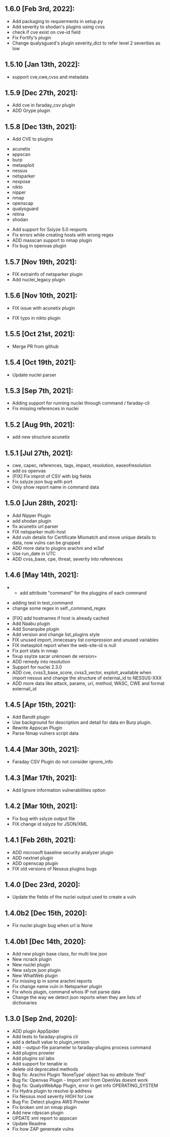 1.6.0 [Feb 3rd, 2022]:
---
 * Add packaging to requierments in setup.py
 * Add severity to shodan's plugins using cvss
 * check if cve exist on cve-id field
 * Fix Fortify's plugin
 * Change qualysguard's plugin severity_dict to refer level 2 severities as low

1.5.10 [Jan 13th, 2022]:
---
 * support cve,cwe,cvss and metadata

1.5.9 [Dec 27th, 2021]:
---
 * Add cve in faraday_csv plugin
 * ADD Grype plugin

1.5.8 [Dec 13th, 2021]:
---
 * Add CVE to plugins
- acunetix
- appscan
- burp
- metasploit
- nessus
- netsparker
- nexpose
- nikto
- nipper
- nmap
- openscap
- qualysguard
- retina
- shodan
 * Add support for Sslyze 5.0 resports
 * Fix errors while creating hosts with wrong regex
 * ADD masscan support to nmap plugin
 * Fix bug in openvas plugin

1.5.7 [Nov 19th, 2021]:
---
 * FIX extrainfo of netsparker plugin
 * Add nuclei_legacy plugin

1.5.6 [Nov 10th, 2021]:
---
 * FIX issue with acunetix plugin

 * FIX typo in nikto plugin

1.5.5 [Oct 21st, 2021]:
---
 * Merge PR from github

1.5.4 [Oct 19th, 2021]:
---
 * Update nuclei parser

1.5.3 [Sep 7th, 2021]:
---
 * Adding support for running nuclei through command / faraday-cli 
 * Fix missing references in nuclei

1.5.2 [Aug 9th, 2021]:
---
 * add new structure acunetix 

1.5.1 [Jul 27th, 2021]:
---
 * cwe, capec, references, tags, impact, resolution, easeofresolution
 * add os openvas
 * [FIX] Fix improt of CSV with big fields
 * Fix sslyze json bug with port
 * Only show report name in command data

1.5.0 [Jun 28th, 2021]:
---
 * Add Nipper Plugin
 * add shodan plugin
 * fix acunetix url parser
 * FIX netsparker multi-host
 * Add vuln details for Certificate Mismatch and move unique details to data, now vulns can be grupped
 * ADD more data to plugins arachni and w3af
 * Use run_date in UTC
 * ADD cvss_base, cpe, threat, severity into references

1.4.6 [May 14th, 2021]:
---
 * - add attribute "command" for the pluggins of each command
- adding test in test_command
- change some regex in self._command_regex
 * [FIX] add hostnames if host is already cached
 * Add Naabu plugin
 * Add Sonarqube plugin
 * Add version and change list_plugins style
 * FIX unused import, innecesary list compression and unused variables
 * FIX metasploit report when the web-site-id is null
 * Fix port stats in nmap
 * fixup ssylze
sacar unknown de version=
 * ADD remedy into resolution
 * Support for nuclei 2.3.0
 * ADD cve, cvss3_base_score, cvss3_vector, exploit_available when import nessus and change the structure of external_id to NESSUS-XXX
 * ADD more data like attack, params, uri, method, WASC, CWE and format externail_id

1.4.5 [Apr 15th, 2021]:
---
 * Add Bandit plugin
 * Use background for description and detail for data en Burp plugin.
 * Rewrite Appscan Plugin
 * Parse Nmap vulners script data

1.4.4 [Mar 30th, 2021]:
---
 * Faraday CSV Plugin do not consider ignore_info

1.4.3 [Mar 17th, 2021]:
---
 * Add Ignore information vulnerabilities option

1.4.2 [Mar 10th, 2021]:
---
 * Fix bug with sslyze output file
 * FIX change id sslyze for JSON/XML

1.4.1 [Feb 26th, 2021]:
---
 * ADD microsoft baseline security analyzer plugin
 * ADD nextnet plugin
 * ADD openscap plugin 
 * FIX old versions of Nessus plugins bugs

1.4.0 [Dec 23rd, 2020]:
---
 * Update the fields of the nuclei output used to create a vuln

1.4.0b2 [Dec 15th, 2020]:
---
 * Fix nuclei plugin bug when url is None

1.4.0b1 [Dec 14th, 2020]:
---
 * Add new plugin base class, for multi line json
 * New ncrack plugin 
 * New nuclei plugin
 * New sslyze json plugin
 * New WhatWeb plugin
 * Fix missing ip in some arachni reports
 * Fix change name vuln in Netsparker plugin
 * Fix whois plugin, command whois IP not parse data
 * Change the way we detect json reports when they are lists of dictionaries

1.3.0 [Sep 2nd, 2020]:
---
 * ADD plugin AppSpider
 * Add tests to faraday-plugins cli
 * add a default value to plugin_version
 * Add --output-file parameter to faraday-plugins process command
 * Add plugins prowler
 * Add plugins ssl labs
 * Add support for tenable io
 * delete old deprecated methods
 * Bug fix: Arachni Plugin 'NoneType' object has no attribute 'find'
 * Bug fix: Openvas Plugin - Import xml from OpenVas doesnt work
 * Bug fix: QualysWebApp Plugin, error in get info OPERATING_SYSTEM
 * Fix Hydra plugin to resolve ip address
 * Fix Nessus mod severity HIGH for Low 
 * Bug Fix: Detect plugins AWS Prowler
 * Fix broken xml on nmap plugin
 * Add new rdpscan plugin
 * UPDATE xml report to appscan
 * Update Readme
 * Fix how ZAP genereate vulns

